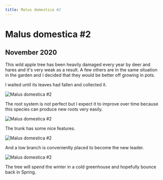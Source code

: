 ```yaml
---
title: Malus domestica #2
---
```


# Malus domestica #2

## November 2020

This wild apple tree has been heavily damaged every year by deer and hares and
it's very weak as a result. A few others are in the same situation in the
garden and I decided that they would be better off growing in pots.

I waited until its leaves had fallen and collected it.

![Malus domestica #2](/images/bonsai/2020-11-06-malus-domestica-2-before.jpg)

The root system is not perfect but I expect it to improve over time because
this species can produce new roots very easily.

![Malus domestica #2](/images/bonsai/2020-11-06-malus-domestica-2-after.jpg)

The trunk has some nice features.

![Malus domestica #2](/images/bonsai/2020-11-06-malus-domestica-2-side-1.jpg)

And a low branch is conveniently placed to become the new leader.

![Malus domestica #2](/images/bonsai/2020-11-06-malus-domestica-2-side-2.jpg)

The tree will spend the winter in a cold greenhouse and hopefully bounce back
in Spring.
